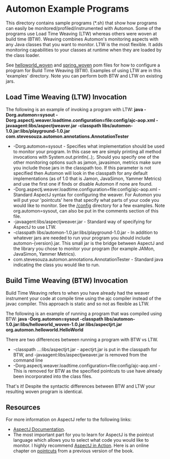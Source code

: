 Automon Example Programs
========================

This directory contains sample programs (*.sh) that show how programs can easily be monitored/profiled/instrumented with Automon.
Some of the programs use Load Time Weaving (LTW) whereas others were woven at build time (BTW).  Weaving combines Automon's
monitoring aspects with any Java classes that you want to monitor.  LTW is the most flexible.  It adds monitoring capabilities to your
classes at runtime when they are loaded by the class loader.

See [helloworld_woven](https://github.com/stevensouza/automon/tree/master/helloworld_woven) and
[spring_woven](https://github.com/stevensouza/automon/tree/master/spring_woven) pom files for how to configure a program
for Build Time Weaving (BTW).  Examples of using LTW are in
this 'examples' directory.  Note you can perform both BTW and LTW on existing jars.

Load Time Weaving (LTW) Invocation
-----------------------------------
The following is an example of invoking a program with LTW:
**java   -Dorg.automon=sysout -Dorg.aspectj.weaver.loadtime.configuration=file:config/ajc-aop.xml -javaagent:libs/aspectjweaver.jar -classpath libs/automon-1.0.jar:libs/playground-1.0.jar com.stevesouza.automon.annotations.AnnotationTester**

* -Dorg.automon=sysout - Specifies what implementation should be used to monitor your program. In this case we are simply
printing all method invocations with System.out.println(..);.  Should you specify one of the other monitoring options such as jamon, javasimon, metrics
make sure you include those jars in the classpath too. If this parameter is not specified then Automon will look in the classpath for any
default implementations (as of 1.0 that is Jamon, JavaSimon, Yammer Metrics) and use the first one if finds or disable Automon if
none are found.
* -Dorg.aspectj.weaver.loadtime.configuration=file:config/ajc-aop.xml - Standard AspectJ syntax for configuring the weaver. For
Automon you will put your 'pointcuts' here that specify what parts of your code you would like to monitor.  See the
[/config](https://github.com/stevensouza/automon/tree/master/examples/config) directory for a few examples.
Note org.automon=sysout, can also be put in the comments section of this file.
* -javaagent:libs/aspectjweaver.jar - Standard way of specifying for AspectJ to use LTW.
* -classpath libs/automon-1.0.jar:libs/playground-1.0.jar - In addition to whatever jars are needed to run your
program you should include automon-{version}.jar.  This small jar is the bridge between AspectJ and the library you chose to
monitor your program (for example JAMon, JavaSimon, Yammer Metrics).
* com.stevesouza.automon.annotations.AnnotationTester - Standard java indicating the class you would like to run.

Build Time Weaving (BTW) Invocation
-----------------------------------
Build Time Weaving refers to when you have already had the weaver instrument your code at compile time using the ajc compiler
instead of the javac compiler.  This approach is static and so not as flexible as LTW.

The following is an example of running a program that was compiled using BTW:
**java   -Dorg.automon=sysout -classpath libs/automon-1.0.jar:libs/helloworld_woven-1.0.jar:libs/aspectjrt.jar org.automon.helloworld.HelloWorld**

There are two differences between running a program with BTW vs LTW.

* -classpath ...:libs/aspectjrt.jar - apectjrt.jar is put in the classpath for BTW, and -javaagent:libs/aspectjweaver.jar is removed from the command line
* -Dorg.aspectj.weaver.loadtime.configuration=file:config/ajc-aop.xml - This is removed for BTW as the specified pointcuts to use
have already been incorporated into the class files.

That's it! Despite the syntactic differences between BTW and LTW your resulting woven program is identical.

Resources
---------
For more information on AspectJ refer to the following links:

* [AspectJ Documentation](http://eclipse.org/aspectj/doc/released/progguide/index.html).
* The most important part for you to learn for AspectJ is the pointcut language which allows you to select what code you would like
to monitor. I highly recommend [AspectJ in Action](http://www.amazon.com/AspectJ-Action-Enterprise-Spring-Applications/dp/1933988053/ref=sr_1_1?ie=UTF8&qid=1426500440&sr=8-1&keywords=aspectj+in+action).
  Here is an online chapter on [pointcuts](https://www.java.net/today/2003/12/26/ch3AspectJSyntaxBasics.pdf) from a previous version of the book.
